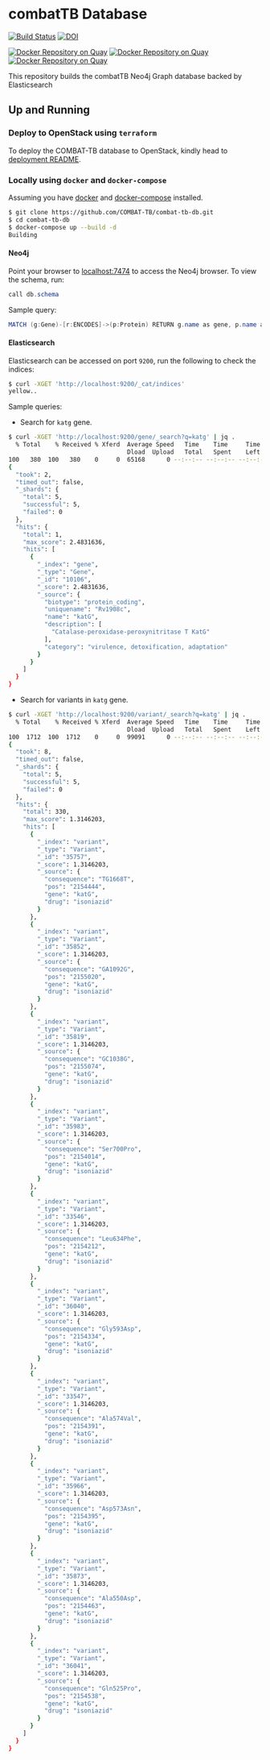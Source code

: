 # combatTB Database

[![Build Status](https://travis-ci.org/COMBAT-TB/combat-tb-db.svg?branch=master)](https://travis-ci.org/COMBAT-TB/combat-tb-db) [![DOI](https://zenodo.org/badge/DOI/10.5281/zenodo.1219127.svg)](https://doi.org/10.5281/zenodo.1219127)

[![Docker Repository on Quay](https://quay.io/repository/combat-tb/combattb-db/status "Docker Repository on Quay")](https://quay.io/repository/combat-tb/combattb-db) [![Docker Repository on Quay](https://quay.io/repository/combat-tb/combattb-dc/status "Docker Repository on Quay")](https://quay.io/repository/combat-tb/combattb-dc) [![Docker Repository on Quay](https://quay.io/repository/combat-tb/combattb-es/status "Docker Repository on Quay")](https://quay.io/repository/combat-tb/combattb-es)

This repository builds the combatTB Neo4j Graph database backed by Elasticsearch

## Up and Running

### Deploy to OpenStack using `terraform`

To deploy the COMBAT-TB database to OpenStack, kindly head to [deployment README](./deploy/openstack/).

### Locally using `docker` and `docker-compose`

Assuming you have [docker](https://www.docker.com/) and [docker-compose](https://docs.docker.com/compose/overview/) installed.

```sh
$ git clone https://github.com/COMBAT-TB/combat-tb-db.git
$ cd combat-tb-db
$ docker-compose up --build -d
Building
```

#### Neo4j

Point your browser to [localhost:7474](http://0.0.0.0:7474) to access the Neo4j browser.
To view the schema, run:

```java
call db.schema
```

Sample query:

```java
MATCH (g:Gene)-[r:ENCODES]->(p:Protein) RETURN g.name as gene, p.name as protein LIMIT 25
```

#### Elasticsearch

Elasticsearch can be accessed on port `9200`, run the following to check the indices:

```sh
$ curl -XGET 'http://localhost:9200/_cat/indices'
yellow..
```

Sample queries:

- Search for `katg` gene.

```sh
$ curl -XGET 'http://localhost:9200/gene/_search?q=katg' | jq .
  % Total    % Received % Xferd  Average Speed   Time    Time     Time  Current
                                 Dload  Upload   Total   Spent    Left  Speed
100   380  100   380    0     0  65168      0 --:--:-- --:--:-- --:--:-- 76000
{
  "took": 2,
  "timed_out": false,
  "_shards": {
    "total": 5,
    "successful": 5,
    "failed": 0
  },
  "hits": {
    "total": 1,
    "max_score": 2.4831636,
    "hits": [
      {
        "_index": "gene",
        "_type": "Gene",
        "_id": "10106",
        "_score": 2.4831636,
        "_source": {
          "biotype": "protein_coding",
          "uniquename": "Rv1908c",
          "name": "katG",
          "description": [
            "Catalase-peroxidase-peroxynitritase T KatG"
          ],
          "category": "virulence, detoxification, adaptation"
        }
      }
    ]
  }
}
```

- Search for variants in `katg` gene.

```sh
$ curl -XGET 'http://localhost:9200/variant/_search?q=katg' | jq .
  % Total    % Received % Xferd  Average Speed   Time    Time     Time  Current
                                 Dload  Upload   Total   Spent    Left  Speed
100  1712  100  1712    0     0  99091      0 --:--:-- --:--:-- --:--:--   98k
{
  "took": 8,
  "timed_out": false,
  "_shards": {
    "total": 5,
    "successful": 5,
    "failed": 0
  },
  "hits": {
    "total": 330,
    "max_score": 1.3146203,
    "hits": [
      {
        "_index": "variant",
        "_type": "Variant",
        "_id": "35757",
        "_score": 1.3146203,
        "_source": {
          "consequence": "TG1668T",
          "pos": "2154444",
          "gene": "katG",
          "drug": "isoniazid"
        }
      },
      {
        "_index": "variant",
        "_type": "Variant",
        "_id": "35852",
        "_score": 1.3146203,
        "_source": {
          "consequence": "GA1092G",
          "pos": "2155020",
          "gene": "katG",
          "drug": "isoniazid"
        }
      },
      {
        "_index": "variant",
        "_type": "Variant",
        "_id": "35819",
        "_score": 1.3146203,
        "_source": {
          "consequence": "GC1038G",
          "pos": "2155074",
          "gene": "katG",
          "drug": "isoniazid"
        }
      },
      {
        "_index": "variant",
        "_type": "Variant",
        "_id": "35983",
        "_score": 1.3146203,
        "_source": {
          "consequence": "Ser700Pro",
          "pos": "2154014",
          "gene": "katG",
          "drug": "isoniazid"
        }
      },
      {
        "_index": "variant",
        "_type": "Variant",
        "_id": "33546",
        "_score": 1.3146203,
        "_source": {
          "consequence": "Leu634Phe",
          "pos": "2154212",
          "gene": "katG",
          "drug": "isoniazid"
        }
      },
      {
        "_index": "variant",
        "_type": "Variant",
        "_id": "36040",
        "_score": 1.3146203,
        "_source": {
          "consequence": "Gly593Asp",
          "pos": "2154334",
          "gene": "katG",
          "drug": "isoniazid"
        }
      },
      {
        "_index": "variant",
        "_type": "Variant",
        "_id": "33547",
        "_score": 1.3146203,
        "_source": {
          "consequence": "Ala574Val",
          "pos": "2154391",
          "gene": "katG",
          "drug": "isoniazid"
        }
      },
      {
        "_index": "variant",
        "_type": "Variant",
        "_id": "35966",
        "_score": 1.3146203,
        "_source": {
          "consequence": "Asp573Asn",
          "pos": "2154395",
          "gene": "katG",
          "drug": "isoniazid"
        }
      },
      {
        "_index": "variant",
        "_type": "Variant",
        "_id": "35873",
        "_score": 1.3146203,
        "_source": {
          "consequence": "Ala550Asp",
          "pos": "2154463",
          "gene": "katG",
          "drug": "isoniazid"
        }
      },
      {
        "_index": "variant",
        "_type": "Variant",
        "_id": "36041",
        "_score": 1.3146203,
        "_source": {
          "consequence": "Gln525Pro",
          "pos": "2154538",
          "gene": "katG",
          "drug": "isoniazid"
        }
      }
    ]
  }
}
```
